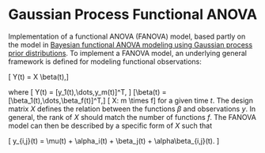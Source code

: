 # Gaussian Process Functional ANOVA

Implementation of a functional ANOVA (FANOVA) model, based partly on the model in
 [Bayesian functional ANOVA modeling using Gaussian process prior distributions](http://projecteuclid.org/euclid.ba/1340369795). To implement a
 FANOVA model, an underlying general framework is defined for modeling functional
 observations:

 \[ Y(t) = X \beta(t),\]

 where
 \[ Y(t) = [y_1(t),\dots,y_m(t)]^T, \]
 \[\beta(t) = [\beta_1(t),\dots,\beta_f(t)]^T,\]
 \[ X: m \times f\]
 for a given time $t$. The design matrix $X$ defines the relation between the functions $\beta$ and observations $y$. In general, the rank of $X$ should match the number of functions $f$. The FANOVA model can then be described by a specific form of $X$ such that

 \[ y_{i,j}(t) = \mu(t) + \alpha_i(t) + \beta_j(t) + \alpha\beta_{i,j}(t). \]
